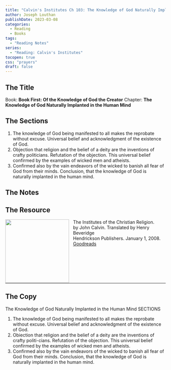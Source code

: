 ```yaml
---
title: "Calvin's Institutes Ch 103: The Knowledge of God Naturally Implanted in the Human Mind"
author: Joseph Louthan
publishDate: 2023-03-08
categories:
  - Reading
  - Books
tags:
  - "Reading Notes"
series:
  - "Reading: Calvin's Institutes"
tocopen: true
css: "prayers"
draft: false
---
```


## The Title

Book: **Book First: Of the Knowledge of God the Creator**
Chapter: **The Knowledge of God Naturally Implanted in the Human Mind**

## The Sections

1. The knowledge of God being manifested to all makes the reprobate without excuse. Universal belief and acknowledgment of the existence of God.
2. Objection that religion and the belief of a deity are the inventions of crafty politicians. Refutation of the objection. This universal belief confirmed by the examples of wicked men and atheists.
3. Confirmed also by the vain endeavors of the wicked to banish all fear of God from their minds. Conclusion, that the knowledge of God is naturally implanted in the human mind.

## The Notes

## The Resource

<p style="clear:both;">

<img src="https://theologic.us/images/resources/book-calvin-beveridge-institutes.jpg" align="left" width="200" style="padding-right: 10px" />The Institutes of the Christian Religion.  
by John Calvin.  Translated by Henry Beveridge  
Hendrickson Publishers. January 1, 2008.  
[Goodreads](https://www.goodreads.com/book/show/1155340.Institutes_of_the_Christian_Religion)

<p style="clear:both;">

---

## The Copy

The Knowledge of God Naturally Implanted in the Human Mind
SECTIONS

1. The knowledge of God being manifested to all makes the reprobate without excuse.
Universal belief and acknowledgment of the existence of God.
2. Obiection that religion and the belief of a deity are the inventions of crafty politi-cians. Refutation of the objection. This universal belief confirmed by the examples of wicked men and atheists.
3. Confirmed also by the vain endeavors of the wicked to banish all fear of God from their minds. Conclusion, that the knowledge of God is naturally implanted in the human mind.
